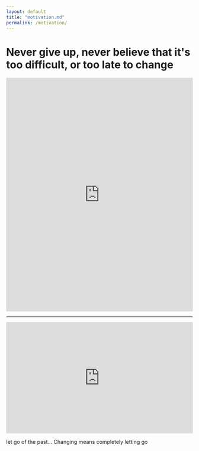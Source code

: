 ```yaml
---
layout: default
title: "motivation.md"
permalink: /motivation/
---
```


# **Never give up, never believe that it's too difficult, or too late to change**

<div style="padding:125% 0 0 0;position:relative;"><iframe src="https://player.vimeo.com/video/904903686?badge=0&amp;autopause=0&amp;player_id=0&amp;app_id=58479" frameborder="0" allow="autoplay; fullscreen; picture-in-picture" style="position:absolute;top:0;left:0;width:100%;height:100%;" title="Snaptik.app_7305386131976162566"></iframe></div><script src="https://player.vimeo.com/api/player.js"></script>

---

<iframe width="100%" height="300" src="https://www.youtube.com/embed/pVHh70o5KO0" title="Donald Trump Never Quit!" frameborder="0" allow="accelerometer; autoplay; clipboard-write; encrypted-media; gyroscope; picture-in-picture; web-share" allowfullscreen></iframe>

let go of the past... Changing means completely letting go
